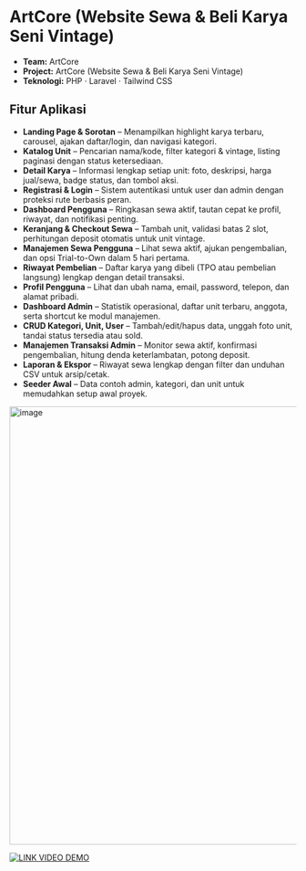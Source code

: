 # ArtCore (Website Sewa & Beli Karya Seni Vintage)

- **Team:** ArtCore  
- **Project:** ArtCore (Website Sewa & Beli Karya Seni Vintage)  
- **Teknologi:** PHP · Laravel · Tailwind CSS

## Fitur Aplikasi
- **Landing Page & Sorotan** – Menampilkan highlight karya terbaru, carousel, ajakan daftar/login, dan navigasi kategori.
- **Katalog Unit** – Pencarian nama/kode, filter kategori & vintage, listing paginasi dengan status ketersediaan.
- **Detail Karya** – Informasi lengkap setiap unit: foto, deskripsi, harga jual/sewa, badge status, dan tombol aksi.
- **Registrasi & Login** – Sistem autentikasi untuk user dan admin dengan proteksi rute berbasis peran.
- **Dashboard Pengguna** – Ringkasan sewa aktif, tautan cepat ke profil, riwayat, dan notifikasi penting.
- **Keranjang & Checkout Sewa** – Tambah unit, validasi batas 2 slot, perhitungan deposit otomatis untuk unit vintage.
- **Manajemen Sewa Pengguna** – Lihat sewa aktif, ajukan pengembalian, dan opsi Trial-to-Own dalam 5 hari pertama.
- **Riwayat Pembelian** – Daftar karya yang dibeli (TPO atau pembelian langsung) lengkap dengan detail transaksi.
- **Profil Pengguna** – Lihat dan ubah nama, email, password, telepon, dan alamat pribadi.
- **Dashboard Admin** – Statistik operasional, daftar unit terbaru, anggota, serta shortcut ke modul manajemen.
- **CRUD Kategori, Unit, User** – Tambah/edit/hapus data, unggah foto unit, tandai status tersedia atau sold.
- **Manajemen Transaksi Admin** – Monitor sewa aktif, konfirmasi pengembalian, hitung denda keterlambatan, potong deposit.
- **Laporan & Ekspor** – Riwayat sewa lengkap dengan filter dan unduhan CSV untuk arsip/cetak.
- **Seeder Awal** – Data contoh admin, kategori, dan unit untuk memudahkan setup awal proyek.

<img width="1366" height="768" alt="image" src="https://github.com/user-attachments/assets/53c3dfc6-3cab-44ee-b1c3-89a1501ab8c3" />

[![LINK VIDEO DEMO](<img width="1121" height="590" alt="image" src="https://github.com/user-attachments/assets/5700492f-9d4f-4e73-8b42-3e3621690981" />
)](https://drive.google.com/drive/u/0/folders/1nFvEmlLdg-ONc-d_bDF6PcvrcizboZTp)
